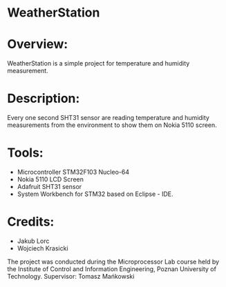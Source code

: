 # WeatherStation
<h1>Overview:</h1>
WeatherStation is a simple project for temperature and humidity measurement.

<h1>Description:</h1>
Every one second SHT31 sensor are reading temperature and humidity measurements from the environment to show them on Nokia 5110 screen.

<h1>Tools:</h1>
<ul>
  <li>Microcontroller STM32F103 Nucleo-64</li>
  <li>Nokia 5110 LCD Screen</li>
  <li>Adafruit SHT31 sensor</li>
  <li>System Workbench for STM32 based on Eclipse - IDE.</li>
</ul>

<h1>Credits:</h1>
<ul>
  <li>Jakub Lorc</li>
  <li>Wojciech Krasicki</li>
</ul>

The project was conducted during the Microprocessor Lab course held by the Institute of Control and Information Engineering, Poznan University of Technology. Supervisor: Tomasz Mańkowski
